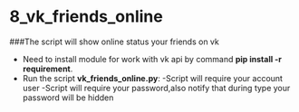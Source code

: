 # 8_vk_friends_online
###The script will show online status your friends on vk
- Need to install module for work with vk api by command **pip install -r requirement**.
- Run the script **vk_friends_online.py**:
    -Script will require your account user
    -Script will require your password,also notify that during type your password will be hidden
